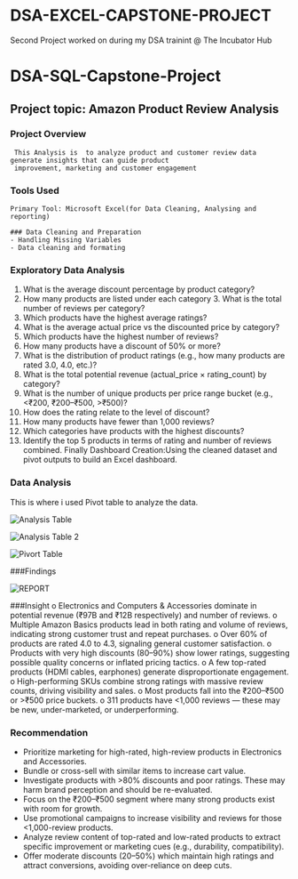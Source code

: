 # DSA-EXCEL-CAPSTONE-PROJECT
Second Project worked on during my DSA trainint @ The Incubator Hub
# DSA-SQL-Capstone-Project
## Project topic: Amazon Product Review Analysis
### Project Overview
     This Analysis is  to analyze product and customer review data generate insights that can guide product
     improvement, marketing and customer engagement 
### Tools Used
    Primary Tool: Microsoft Excel(for Data Cleaning, Analysing and reporting)
    
    ### Data Cleaning and Preparation
    - Handling Missing Variables
    - Data cleaning and formating
### Exploratory Data Analysis
1. What is the average discount percentage by product category?
2. How many products are listed under each category 3. What is the total number of reviews per category?
4. Which products have the highest average ratings?
5. What is the average actual price vs the discounted price by category?
6. Which products have the highest number of reviews?
7. How many products have a discount of 50% or more?
8. What is the distribution of product ratings (e.g., how many products are rated 3.0,
4.0, etc.)?
9. What is the total potential revenue (actual_price × rating_count) by category?
10. What is the number of unique products per price range bucket (e.g., <₹200,
₹200–₹500, >₹500)?
11. How does the rating relate to the level of discount?
12. How many products have fewer than 1,000 reviews?
13. Which categories have products with the highest discounts?
14. Identify the top 5 products in terms of rating and number of reviews combined.
    Finally Dashboard Creation:Using the cleaned dataset and pivot outputs to build an Excel dashboard.
### Data Analysis
This is where i used Pivot table to analyze the data.




![Analysis Table](https://github.com/user-attachments/assets/38fff854-b423-4ce5-9672-baab24fc8cb7)





![Analysis Table 2](https://github.com/user-attachments/assets/997f4179-1bee-4165-b54a-557445450cdc)


![Pivort Table ](https://github.com/user-attachments/assets/d6cfde86-39f4-49e9-bcf1-b33e9f9bee76)








###Findings




![REPORT](https://github.com/user-attachments/assets/8577b9e3-b098-4825-9531-3bf1248c3139)






###Insight
o	Electronics and Computers & Accessories dominate in potential revenue (₹97B and ₹12B respectively) and number of reviews.
o	Multiple Amazon Basics products lead in both rating and volume of reviews, indicating strong customer trust and repeat purchases.
o	Over 60% of products are rated 4.0 to 4.3, signaling general customer satisfaction.
o	Products with very high discounts (80–90%) show lower ratings, suggesting possible quality concerns or inflated pricing tactics.
o	A few top-rated products (HDMI cables, earphones) generate disproportionate engagement.
o	High-performing SKUs combine strong ratings with massive review counts, driving visibility and sales.
o	Most products fall into the ₹200–₹500 or >₹500 price buckets.
o	311 products have <1,000 reviews — these may be new, under-marketed, or underperforming.






### Recommendation
   -	Prioritize marketing for high-rated, high-review products in Electronics and Accessories.
   -	Bundle or cross-sell with similar items to increase cart value.
   -	Investigate products with >80% discounts and poor ratings. These may harm brand perception and should be re-evaluated.
   -	Focus on the ₹200–₹500 segment where many strong products exist with room for growth.
   -	Use promotional campaigns to increase visibility and reviews for those <1,000-review products.
   -	Analyze review content of top-rated and low-rated products to extract specific improvement or marketing cues (e.g.,             durability, compatibility).
   -	Offer moderate discounts (20–50%) which maintain high ratings and attract conversions, avoiding over-reliance on deep cuts.








